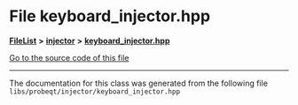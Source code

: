 

# File keyboard\_injector.hpp



[**FileList**](files.md) **>** [**injector**](dir_91fe3d89382dfb9ec1070f72fd853fa0.md) **>** [**keyboard\_injector.hpp**](keyboard__injector_8hpp.md)

[Go to the source code of this file](keyboard__injector_8hpp_source.md)





































































------------------------------
The documentation for this class was generated from the following file `libs/probeqt/injector/keyboard_injector.hpp`

